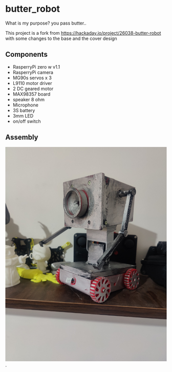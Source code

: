 # butter_robot

What is my purpose? you pass butter..

This project is a fork from https://hackaday.io/project/26038-butter-robot with some changes to the base and the cover design

## Components

- RasperryPi zero w v1.1
- RasperryPi camera
- MG90s servos x 3
- L9110 motor driver
- 2 DC geared motor
- MAX98357 board
- speaker 8 ohm
- Microphone
- 3S battery
- 3mm LED
- on/off switch

## Assembly

![1](/images/1.jpg "butter robot").




